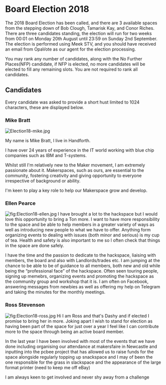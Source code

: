 Board Election 2018
===================

The 2018 Board Election has been called, and there are 3 available
spaces from the stepping down of Bob Clough, Tamarisk Kay, and Conor
Riches. There are three candidates standing, the election will run for
two weeks from 00:01 on Monday 20th August until 23:59 on Sunday 2nd
September. The election is performed using Meek STV, and you should have
received an email from OpaVote as our agent for the election processing.

You may rank any number of candidates, along with the No Further
Places(NFP) candidate, if NFP is elected, no more candidates will be
elected to fill any remaining slots. You are not required to rank all
candidates.

Candidates
----------

Every candidate was asked to provide a short hust limited to 1024
characters, these are displayed below.

### Mike Bratt

![](Election18-mike.jpg "Election18-mike.jpg")

My name is Mike Bratt, I live in Handforth.

I have over 24 years of experience in the IT world working with blue
chip companies such as IBM and T-systems.

Whilst still I'm relatively new to the Maker movement, I am extremely
passionate about it. Makerspaces, such as ours, are essential to the
community, fostering creativity and giving opportunity to everyone
irrespective of background or ability.

I'm keen to play a key role to help our Makerspace grow and develop.

<div style="clear: both">
</div>

### Ellen Pearce

![](Election18-ellen.jpg "fig:Election18-ellen.jpg") I have brought a
lot to the hackspace but I would love this opportunity to bring a Ton
more. I want to have more responsibility to the space and be able to
help members in a greater variety of ways as well as introducing new
people to what we have to offer. Anything form organizing events to
dealing with issues (both minor and serious) is my cup of tea. Health
and safety is also important to me so I often check that things in the
space are done safely.

I have the time and the passion to dedicate to the hackspace, liaising
with members, the board and also with Landlords/trades etc. I am jumping
at the chance to be able to be of guidance to all members, both new and
old while being the “professional face” of the hackspace. Often seen
touring people, signing up memebrs, organizing events and promoting the
hackspace as the community group and workshop that it is. I am often on
Facebook, answering messages from newbies as well as offering my help on
Telegram and taking the minutes for the monthly meetings.

<div style="clear: both">
</div>

### Ross Stevenson

![](Election18-ross.jpg "fig:Election18-ross.jpg") Hi I am Ross and
that's Dashy and if elected I promise to bring her in more. Joking apart
I wish to stand for election as having been part of the space for just
over a year I feel like I can contribute more to the space through being
an active board member.

In the last year I have been involved with most of the events that we
have done including organising our attendance at makersfaire in
Newcastle and inputting into the pcbee project that has allowed us to
raise funds for the space alongside regularly topping up snackspace and
I may of been the one responsible for the grass in slackspace and the
appearance of the large format printer (need to keep me off eBay)

I am always keen to get involved and never shy away from a challenge

<div style="clear: both">
</div>
